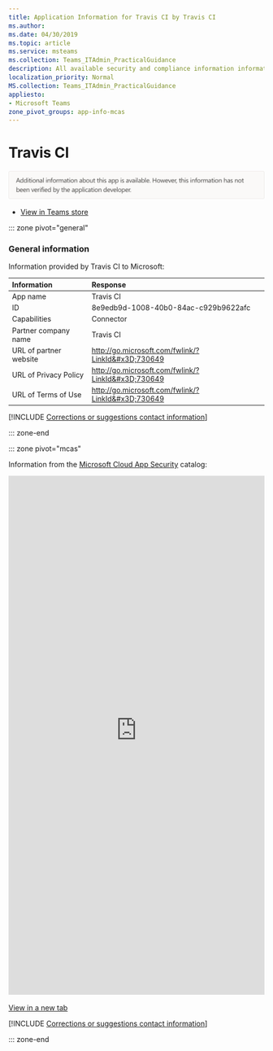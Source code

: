 ```yaml
---
title: Application Information for Travis CI by Travis CI
ms.author: 
ms.date: 04/30/2019
ms.topic: article
ms.service: msteams
ms.collection: Teams_ITAdmin_PracticalGuidance
description: All available security and compliance information information for Travis CI, its data handling policies, its Microsoft Cloud App Security app catalog information, and security/compliance information in the CSA STAR registry.
localization_priority: Normal
MS.collection: Teams_ITAdmin_PracticalGuidance
appliesto:
- Microsoft Teams
zone_pivot_groups: app-info-mcas
---
```

# Travis CI

<p></p><img alt="Non-attested image" src="./images/unattested.png" width="650"/>

* <a href="https://teams.microsoft.com/l/app/8e9edb9d-1008-40b0-84ac-c929b9622afc" target="_blank">View in Teams store</a>

::: zone pivot="general"

### General information

Information provided by Travis CI to Microsoft:

| **Information** | **Response** |
|:----------------|:-------------|
| App name | Travis CI |
| ID | 8e9edb9d-1008-40b0-84ac-c929b9622afc |
| Capabilities | Connector |
| Partner company name | Travis CI |
| URL of partner website | <http://go.microsoft.com/fwlink/?LinkId&#x3D;730649> |
| URL of Privacy Policy | <http://go.microsoft.com/fwlink/?LinkId&#x3D;730649> |
| URL of Terms of Use | <http://go.microsoft.com/fwlink/?LinkId&#x3D;730649> |

 [!INCLUDE [Corrections or suggestions contact information](./includes/corrections-or-suggestions.md)]

::: zone-end


::: zone pivot="mcas"

Information from the [Microsoft Cloud App Security](https://www.microsoft.com/en-us/enterprise-mobility-security/cloud-app-security) catalog:

<iframe height='1020' title='Microsoft Cloud App Security Information' src='https://3ca685143b5b46b4b0e5266dadf2e97c.codepen.website/#/dashboard/27579' frameborder='no'  style='width: 100%;'></iframe>

<a href="https://3ca685143b5b46b4b0e5266dadf2e97c.codepen.website/#/dashboard/27579" target="_blank">View in a new tab</a>

[!INCLUDE [Corrections or suggestions contact information](./includes/corrections-or-suggestions.md)]

::: zone-end

